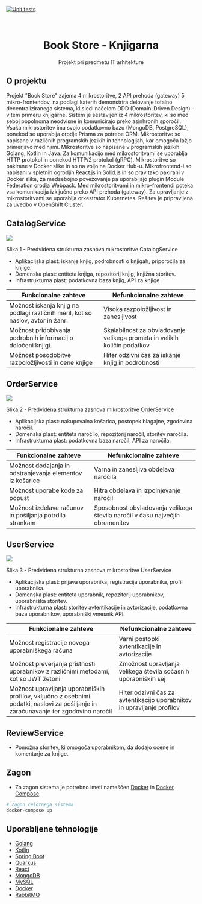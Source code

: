 [![Unit tests](https://github.com/Quiirex/book-store/actions/workflows/unit_tests.yml/badge.svg)](https://github.com/Quiirex/book-store/actions/workflows/unit_tests.yml)

<br />
<p align="center">
  <h1 align="center">Book Store - Knjigarna</h1>

  <p align="center">
    Projekt pri predmetu IT arhitekture
  <br/>
  </p>
</p>

## O projektu

<p>
Projekt "Book Store" zajema 4 mikrostoritve, 2 API prehoda (gateway) 5 mikro-frontendov, na podlagi katerih demonstrira delovanje totalno decentraliziranega sistema, ki sledi načelom DDD (Domain-Driven Design) - v tem primeru knjigarne.
Sistem je sestavljen iz 4 mikrostoritev, ki so med seboj popolnoma neodvisne in komunicirajo preko asinhronih sporočil. Vsaka mikrostoritev ima svojo podatkovno bazo (MongoDB, PostgreSQL), ponekod se uporablja orodje Prisma za potrebe ORM. Mikrostoritve so napisane v različnih programskih jezikih in tehnologijah, kar omogoča lažjo primerjavo med njimi. Mikrostoritve so napisane v programskih jezikih Golang, Kotlin in Java. Za komunikacijo med mikrostoritvami se uporablja HTTP protokol in ponekod HTTP/2 protokol (gRPC). Mikrostoritve so pakirane v Docker slike in so na voljo na Docker Hub-u. Mikrofrontend-i so napisani v spletnih ogrodjih React.js in Solid.js in so prav tako pakirani v Docker slike, za medsebojno povezovanje pa uporabljajo plugin Module Federation orodja Webpack. Med mikrostoritvami in mikro-frontendi poteka vsa komunikacija izključno preko API prehoda (gateway). Za upravljanje z mikrostoritvami se uporablja orkestrator Kubernetes. Rešitev je pripravljena za uvedbo v OpenShift Cluster.
<br/>

## CatalogService

<img src="https://i.imgur.com/OyYOaF1.png">
<p>Slika 1 - Predvidena strukturna zasnova mikrostoritve CatalogService</p>

- Aplikacijska plast: iskanje knjig, podrobnosti o knjigah, priporočila za knjige.
- Domenska plast: entiteta knjiga, repozitorij knjig, knjižna storitev.
- Infrastrukturna plast: podatkovna baza knjig, API za knjige

| Funkcionalne zahteve                                                            | Nefunkcionalne zahteve                                                    |
| ------------------------------------------------------------------------------- | ------------------------------------------------------------------------- |
| Možnost iskanja knjig na podlagi različnih meril, kot so naslov, avtor in žanr. | Visoka razpoložljivost in zanesljivost                                    |
| Možnost pridobivanja podrobnih informacij o določeni knjigi.                    | Skalabilnost za obvladovanje velikega prometa in velikih količin podatkov |
| Možnost posodobitve razpoložljivosti in cene knjige                             | Hiter odzivni čas za iskanje knjig in podrobnosti                         |

## OrderService

<img src="https://i.imgur.com/qxrYO9n.png">
<p>Slika 2 - Predvidena strukturna zasnova mikrostoritve OrderService</p>

- Aplikacijska plast: nakupovalna košarica, postopek blagajne, zgodovina naročil.
- Domenska plast: entiteta naročilo, repozitorij naročil, storitev naročila.
- Infrastrukturna plast: podatkovna baza naročil, API za naročila.

| Funkcionalne zahteve                                      | Nefunkcionalne zahteve                                                        |
| --------------------------------------------------------- | ----------------------------------------------------------------------------- |
| Možnost dodajanja in odstranjevanja elementov iz košarice | Varna in zanesljiva obdelava naročila                                         |
| Možnost uporabe kode za popust                            | Hitra obdelava in izpolnjevanje naročil                                       |
| Možnost izdelave računov in pošiljanja potrdila strankam  | Sposobnost obvladovanja velikega števila naročil v času največjih obremenitev |

## UserService

<img src="https://i.imgur.com/PRrZnao.png">
<p>Slika 3 - Predvidena strukturna zasnova mikrostoritve UserService</p>

- Aplikacijska plast: prijava uporabnika, registracija uporabnika, profil uporabnika.
- Domenska plast: entiteta uporabnik, repozitorij uporabnikov, uporabniška storitev.
- Infrastrukturna plast: storitev avtentikacije in avtorizacije, podatkovna baza uporabnikov, uporabniški vmesnik API.

| Funkcionalne zahteve                                                                                                                 | Nefunkcionalne zahteve                                                 |
| ------------------------------------------------------------------------------------------------------------------------------------ | ---------------------------------------------------------------------- |
| Možnost registracije novega uporabniškega računa                                                                                     | Varni postopki avtentikacije in avtorizacije                           |
| Možnost preverjanja pristnosti uporabnikov z različnimi metodami, kot so JWT žetoni                                                  | Zmožnost upravljanja velikega števila sočasnih uporabniških sej        |
| Možnost upravljanja uporabniških profilov, vključno z osebnimi podatki, naslovi za pošiljanje in zaračunavanje ter zgodovino naročil | Hiter odzivni čas za avtentikacijo uporabnikov in upravljanje profilov |

## ReviewService

- Pomožna storitev, ki omogoča uporabnikom, da dodajo ocene in komentarje za knjige.

## Zagon

- Za zagon sistema je potrebno imeti nameščen [Docker](https://www.docker.com/) in [Docker Compose](https://docs.docker.com/compose/).

```bash
# Zagon celotnega sistema
docker-compose up
```

## Uporabljene tehnologije

- [Golang](https://go.dev/)
- [Kotlin](https://kotlinlang.org/)
- [Spring Boot](https://spring.io/projects/spring-boot)
- [Quarkus](https://quarkus.io/)
- [React](https://reactjs.org/)
- [MongoDB](https://www.mongodb.com/)
- [MySQL](https://www.mysql.com/)
- [Docker](https://www.docker.com/)
- [RabbitMQ](https://www.rabbitmq.com/)
